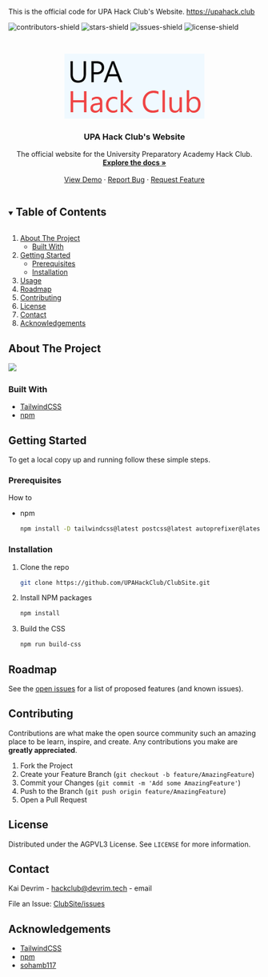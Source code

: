 This is the official code for UPA Hack Club's Website. https://upahack.club

![contributors-shield](https://img.shields.io/github/contributors/UPAHackClub/ClubSite.svg?style=for-the-badge)
![stars-shield](https://img.shields.io/github/stars/UPAHackClub/ClubSite.svg?style=for-the-badge)
![issues-shield](https://img.shields.io/github/issues/UPAHackClub/ClubSite.svg?style=for-the-badge)
![license-shield](https://img.shields.io/github/license/UPAHackClub/ClubSite.svg?style=for-the-badge)



<!-- PROJECT LOGO -->
<br />
<p align="center">
  <a href="https://github.com/UPAHackClub/ClubSite">
    <img src="./metaimage.png" alt="Logo">
  </a>

  <h3 align="center">UPA Hack Club's Website</h3>

  <p align="center">
    The official website for the University Preparatory Academy Hack Club.
    <br />
    <a href="https://github.com/UPAHackClub/ClubSite"><strong>Explore the docs »</strong></a>
    <br />
    <br />
    <a href="https://upahack.club">View Demo</a>
    ·
    <a href="https://github.com/UPAHackClub/ClubSite/issues">Report Bug</a>
    ·
    <a href="https://github.com/UPAHackClub/ClubSite/issues">Request Feature</a>
  </p>
</p>



<!-- TABLE OF CONTENTS -->
<details open="open">
  <summary><h2 style="display: inline-block">Table of Contents</h2></summary>
  <ol>
    <li>
      <a href="#about-the-project">About The Project</a>
      <ul>
        <li><a href="#built-with">Built With</a></li>
      </ul>
    </li>
    <li>
      <a href="#getting-started">Getting Started</a>
      <ul>
        <li><a href="#prerequisites">Prerequisites</a></li>
        <li><a href="#installation">Installation</a></li>
      </ul>
    </li>
    <li><a href="#usage">Usage</a></li>
    <li><a href="#roadmap">Roadmap</a></li>
    <li><a href="#contributing">Contributing</a></li>
    <li><a href="#license">License</a></li>
    <li><a href="#contact">Contact</a></li>
    <li><a href="#acknowledgements">Acknowledgements</a></li>
  </ol>
</details>



<!-- ABOUT THE PROJECT -->
## About The Project

![](https://github.com/UPAHackClub/ClubSite/blob/master/HackClubimage.png)


### Built With

* [TailwindCSS](https://tailwindcss.com/)
* [npm](https://www.npmjs.com/)



<!-- GETTING STARTED -->
## Getting Started

To get a local copy up and running follow these simple steps.

### Prerequisites

How to 
* npm
  ```sh
  npm install -D tailwindcss@latest postcss@latest autoprefixer@latest
  ```

### Installation

1. Clone the repo
   ```sh
   git clone https://github.com/UPAHackClub/ClubSite.git
   ```
2. Install NPM packages
   ```sh
   npm install
   ```
3. Build the CSS
   ```sh
   npm run build-css
   ```



<!-- ROADMAP -->
## Roadmap

See the [open issues](https://github.com/UPAHackClub/ClubSite/issues) for a list of proposed features (and known issues).



<!-- CONTRIBUTING -->
## Contributing

Contributions are what make the open source community such an amazing place to be learn, inspire, and create. Any contributions you make are **greatly appreciated**.

1. Fork the Project
2. Create your Feature Branch (`git checkout -b feature/AmazingFeature`)
3. Commit your Changes (`git commit -m 'Add some AmazingFeature'`)
4. Push to the Branch (`git push origin feature/AmazingFeature`)
5. Open a Pull Request



<!-- LICENSE -->
## License

Distributed under the AGPVL3 License. See `LICENSE` for more information.



<!-- CONTACT -->
## Contact

Kai Devrim - [hackclub@devrim.tech](mailto:hackclub@devrim.tech) - email

File an Issue: [ClubSite/issues](https://github.com/UPAHackClub/ClubSite/issues)



<!-- ACKNOWLEDGEMENTS -->
## Acknowledgements

* [TailwindCSS](https://tailwindcss.com/)
* [npm](https://www.npmjs.com)
* [sohamb117](https://github.com/sohamb117)





<!-- MARKDOWN LINKS & IMAGES -->
<!-- https://www.markdownguide.org/basic-syntax/#reference-style-links -->
<!-- ![contributors-shield](https://img.shields.io/github/contributors/UPAHackClub/ClubSite.svg?style=for-the-badge) -->
<!-- [contributors-url]: https://github.com/UPAHackClub/ClubSite/graphs/contributors -->
<!-- ![forks-shield](https://img.shields.io/github/forks/UPAHackClub/ClubSite.svg?style=for-the-badge) -->
<!-- [forks-url]: https://github.com/UPAHackClub/ClubSite/network/members -->
<!-- ![stars-shield](https://img.shields.io/github/stars/UPAHackClub/ClubSite.svg?style=for-the-badge) -->
<!-- [stars-url]: https://github.com/UPAHackClub/ClubSite/stargazers -->
<!-- ![issues-shield](https://img.shields.io/github/issues/UPAHackClub/ClubSite.svg?style=for-the-badge) -->
<!-- [issues-url]: https://github.com/UPAHackClub/ClubSite/issues -->
<!-- ![license-shield](https://img.shields.io/github/license/UPAHackClub/ClubSite.svg?style=for-the-badge) -->
<!-- [license-url]: https://github.com/UPAHackClub/ClubSite/blob/master/LICENSE -->
